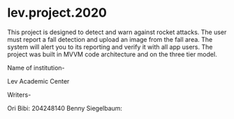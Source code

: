 # lev.project.2020


This project is designed to detect and warn against rocket attacks.
The user must report a fall detection and upload an image from the fall area.
The system will alert you to its reporting and verify it with all app users.
The project was built in MVVM code architecture and on the three tier model.

Name of institution-

Lev Academic Center

Writers-

Ori Bibi: 204248140
Benny Siegelbaum:

